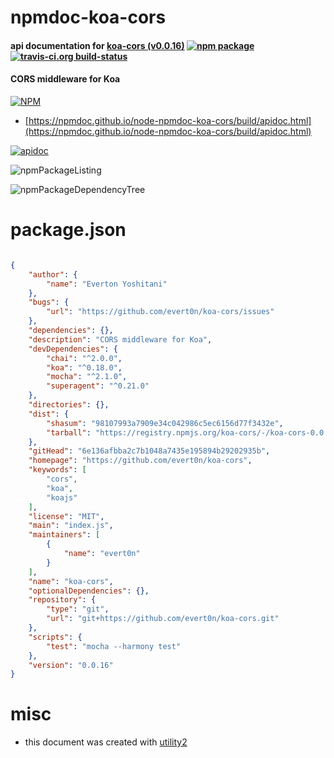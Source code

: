 # npmdoc-koa-cors

#### api documentation for  [koa-cors (v0.0.16)](https://github.com/evert0n/koa-cors)  [![npm package](https://img.shields.io/npm/v/npmdoc-koa-cors.svg?style=flat-square)](https://www.npmjs.org/package/npmdoc-koa-cors) [![travis-ci.org build-status](https://api.travis-ci.org/npmdoc/node-npmdoc-koa-cors.svg)](https://travis-ci.org/npmdoc/node-npmdoc-koa-cors)

#### CORS middleware for Koa

[![NPM](https://nodei.co/npm/koa-cors.png?downloads=true&downloadRank=true&stars=true)](https://www.npmjs.com/package/koa-cors)

- [https://npmdoc.github.io/node-npmdoc-koa-cors/build/apidoc.html](https://npmdoc.github.io/node-npmdoc-koa-cors/build/apidoc.html)

[![apidoc](https://npmdoc.github.io/node-npmdoc-koa-cors/build/screenCapture.buildCi.browser.%252Ftmp%252Fbuild%252Fapidoc.html.png)](https://npmdoc.github.io/node-npmdoc-koa-cors/build/apidoc.html)

![npmPackageListing](https://npmdoc.github.io/node-npmdoc-koa-cors/build/screenCapture.npmPackageListing.svg)

![npmPackageDependencyTree](https://npmdoc.github.io/node-npmdoc-koa-cors/build/screenCapture.npmPackageDependencyTree.svg)



# package.json

```json

{
    "author": {
        "name": "Everton Yoshitani"
    },
    "bugs": {
        "url": "https://github.com/evert0n/koa-cors/issues"
    },
    "dependencies": {},
    "description": "CORS middleware for Koa",
    "devDependencies": {
        "chai": "^2.0.0",
        "koa": "^0.18.0",
        "mocha": "^2.1.0",
        "superagent": "^0.21.0"
    },
    "directories": {},
    "dist": {
        "shasum": "98107993a7909e34c042986c5ec6156d77f3432e",
        "tarball": "https://registry.npmjs.org/koa-cors/-/koa-cors-0.0.16.tgz"
    },
    "gitHead": "6e136afbba2c7b1048a7435e195894b29202935b",
    "homepage": "https://github.com/evert0n/koa-cors",
    "keywords": [
        "cors",
        "koa",
        "koajs"
    ],
    "license": "MIT",
    "main": "index.js",
    "maintainers": [
        {
            "name": "evert0n"
        }
    ],
    "name": "koa-cors",
    "optionalDependencies": {},
    "repository": {
        "type": "git",
        "url": "git+https://github.com/evert0n/koa-cors.git"
    },
    "scripts": {
        "test": "mocha --harmony test"
    },
    "version": "0.0.16"
}
```



# misc
- this document was created with [utility2](https://github.com/kaizhu256/node-utility2)
